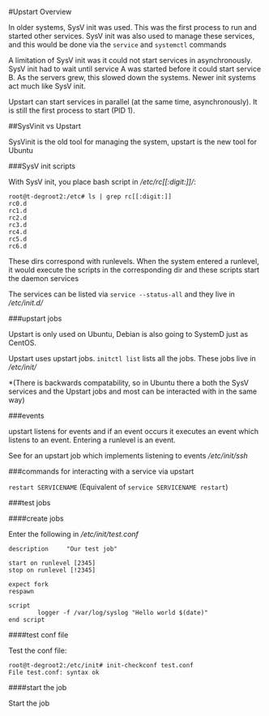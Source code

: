 #Upstart Overview

In older systems, SysV init was used. This was the first process to run and started other services. SysV init was also used to manage these services, and this would be done via the `service` and `systemctl` commands

A limitation of SysV init was it could not start services in asynchronously. SysV init had to wait until service A was started before it could start service B. As the servers grew, this slowed down the systems. Newer init systems act much like SysV init. 

Upstart can start services in parallel (at the same time, asynchronously). It is still the first process to start (PID 1).

##SysVinit vs Upstart

SysVinit is the old tool for managing the system, upstart is the new tool for Ubuntu

###SysV init scripts

With SysV init, you place bash script in */etc/rc[[:digit:]]/*:

```
root@t-degroot2:/etc# ls | grep rc[[:digit:]]
rc0.d
rc1.d
rc2.d
rc3.d
rc4.d
rc5.d
rc6.d
```

These dirs correspond with runlevels. When the system entered a runlevel, it would execute the scripts in the corresponding dir and these scripts start the daemon services

The services can be listed via `service --status-all` and they live in */etc/init.d/*

###upstart jobs

Upstart is only used on Ubuntu, Debian is also going to SystemD just as CentOS.

Upstart uses upstart jobs. `initctl list` lists all the jobs. These jobs live in */etc/init/*

*(There is backwards compatability, so in Ubuntu there a both the SysV services and the Upstart jobs and most can be interacted with in the same way)

###events

upstart listens for events and if an event occurs it executes an event which listens to an event. Entering a runlevel is an event.

See for an upstart job which implements listening to events */etc/init/ssh*


###commands for interacting with a service via upstart

`restart SERVICENAME` (Equivalent of `service SERVICENAME restart`)

###test jobs

####create jobs

Enter the following in */etc/init/test.conf*

```
description     "Our test job"

start on runlevel [2345]
stop on runlevel [!2345]

expect fork
respawn

script
        logger -f /var/log/syslog "Hello world $(date)"
end script
```

####test conf file

Test the conf file:

```
root@t-degroot2:/etc/init# init-checkconf test.conf 
File test.conf: syntax ok
```

####start the job

Start the job


